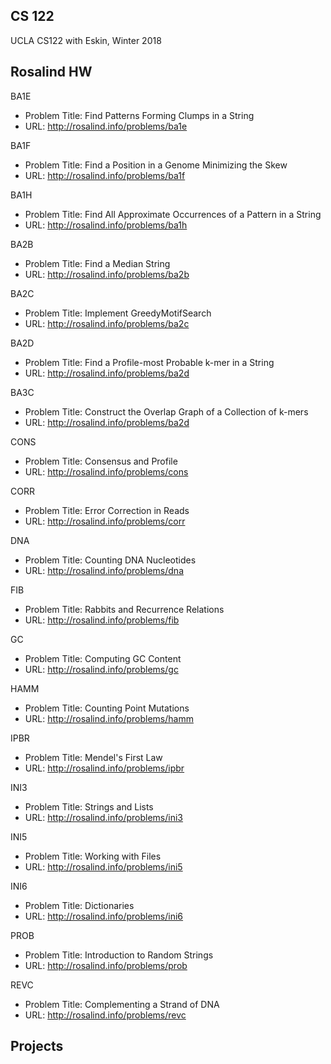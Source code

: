 ## CS 122
UCLA CS122 with Eskin, Winter 2018

## Rosalind HW
BA1E
- Problem Title: Find Patterns Forming Clumps in a String
- URL: http://rosalind.info/problems/ba1e

BA1F
- Problem Title: Find a Position in a Genome Minimizing the Skew
- URL: http://rosalind.info/problems/ba1f

BA1H
- Problem Title: Find All Approximate Occurrences of a Pattern in a String
- URL: http://rosalind.info/problems/ba1h

BA2B 
- Problem Title: Find a Median String
- URL: http://rosalind.info/problems/ba2b

BA2C
- Problem Title: Implement GreedyMotifSearch
- URL: http://rosalind.info/problems/ba2c

BA2D
- Problem Title: Find a Profile-most Probable k-mer in a String
- URL: http://rosalind.info/problems/ba2d

BA3C
- Problem Title: Construct the Overlap Graph of a Collection of k-mers
- URL: http://rosalind.info/problems/ba2d

CONS
- Problem Title: Consensus and Profile
- URL: http://rosalind.info/problems/cons

CORR
- Problem Title: Error Correction in Reads
- URL: http://rosalind.info/problems/corr

DNA
- Problem Title: Counting DNA Nucleotides
- URL: http://rosalind.info/problems/dna

FIB
- Problem Title: Rabbits and Recurrence Relations
- URL: http://rosalind.info/problems/fib

GC
- Problem Title: Computing GC Content
- URL: http://rosalind.info/problems/gc

HAMM
- Problem Title: Counting Point Mutations
- URL: http://rosalind.info/problems/hamm

IPBR
- Problem Title: Mendel's First Law
- URL: http://rosalind.info/problems/ipbr

INI3
- Problem Title: Strings and Lists
- URL: http://rosalind.info/problems/ini3

INI5
- Problem Title: Working with Files
- URL: http://rosalind.info/problems/ini5

INI6
- Problem Title: Dictionaries
- URL: http://rosalind.info/problems/ini6

PROB
- Problem Title: Introduction to Random Strings
- URL: http://rosalind.info/problems/prob

REVC
- Problem Title: Complementing a Strand of DNA
- URL: http://rosalind.info/problems/revc

## Projects 

